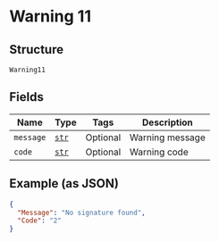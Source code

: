 
# Warning 11

## Structure

`Warning11`

## Fields

| Name | Type | Tags | Description |
|  --- | --- | --- | --- |
| `message` | [`str`](../../doc/models/string-enum.md) | Optional | Warning message |
| `code` | [`str`](../../doc/models/string-enum.md) | Optional | Warning code |

## Example (as JSON)

```json
{
  "Message": "No signature found",
  "Code": "2"
}
```

